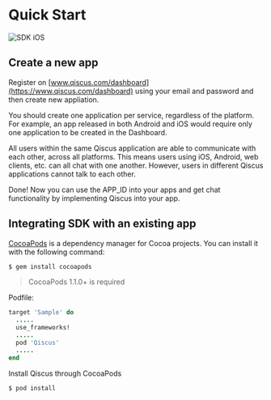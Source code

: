 
# Quick Start

![SDK iOS](https://res.cloudinary.com/qiscus/image/upload/zKB8jtyLZJ/ssios1.png "SDK iOS")

## Create a new app
Register on [www.qiscus.com/dashboard](https://www.qiscus.com/dashboard)
using your email and password and then create new appliation.

You should create one application per service, regardless of the platform. For
example, an app released in both Android and iOS would require only one
application to be created in the Dashboard.

All users within the same Qiscus application are able to communicate with each
other, across all platforms. This means users using iOS, Android, web clients,
etc. can all chat with one another. However, users in different Qiscus
applications cannot talk to each other.

Done! Now you can use the APP_ID into your apps and get chat functionality by
implementing Qiscus into your app.

## Integrating SDK with an existing app
[CocoaPods](http://cocoapods.org/) is a dependency manager for Cocoa projects.
You can install it with the following command:
```bash
$ gem install cocoapods
```
> CocoaPods 1.1.0+ is required

Podfile:
```ruby
target 'Sample' do
  .....
  use_frameworks!
  .....
  pod 'Qiscus'
  .....
end
```
Install Qiscus through CocoaPods
```bash
$ pod install
```
